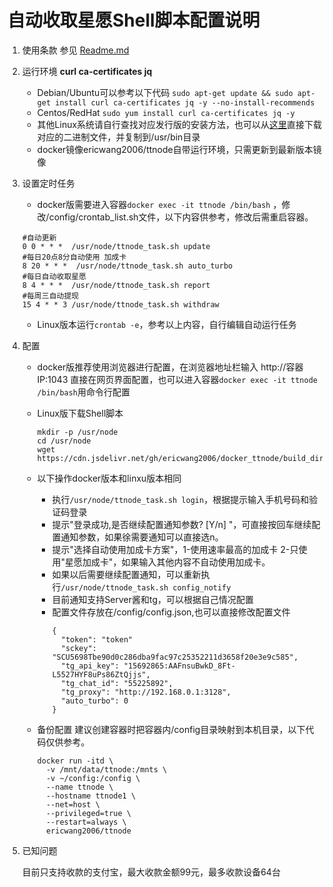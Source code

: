 # 自动收取星愿Shell脚本配置说明

1. 使用条款
	参见 [Readme.md](https://github.com/ericwang2006/docker_ttnode/blob/master/README.md)

2. 运行环境 **curl ca-certificates jq**
	- Debian/Ubuntu可以参考以下代码
	`sudo apt-get update && sudo apt-get install curl ca-certificates jq -y --no-install-recommends`
	- Centos/RedHat
	`sudo yum install curl ca-certificates jq -y`
	- 其他Linux系统请自行查找对应发行版的安装方法，也可以从[这里](https://github.com/stedolan/jq/releases)直接下载对应的二进制文件，并复制到/usr/bin目录
	- docker镜像ericwang2006/ttnode自带运行环境，只需更新到最新版本镜像
3. 设置定时任务
	- docker版需要进入容器`docker exec -it ttnode /bin/bash` ，修改/config/crontab_list.sh文件，以下内容供参考，修改后需重启容器。
	```
	#自动更新
	0 0 * * *  /usr/node/ttnode_task.sh update
	#每日20点8分自动使用 加成卡
	8 20 * * *  /usr/node/ttnode_task.sh auto_turbo
	#每日自动收取星愿
	8 4 * * *  /usr/node/ttnode_task.sh report
	#每周三自动提现
	15 4 * * 3 /usr/node/ttnode_task.sh withdraw
	```
	- Linux版本运行`crontab -e`，参考以上内容，自行编辑自动运行任务
4. 配置
	- docker版推荐使用浏览器进行配置，在浏览器地址栏输入 http://容器IP:1043 直接在网页界面配置，也可以进入容器`docker exec -it ttnode /bin/bash`用命令行配置

	- Linux版下载Shell脚本
		```
		mkdir -p /usr/node
		cd /usr/node
		wget https://cdn.jsdelivr.net/gh/ericwang2006/docker_ttnode/build_dir/ttnode_task.sh
		```
	- 以下操作docker版本和linxu版本相同
		- 执行`/usr/node/ttnode_task.sh login`，根据提示输入手机号码和验证码登录
		- 提示"登录成功,是否继续配置通知参数? [Y/n] "，可直接按回车继续配置通知参数，如果徐需要通知可以直接选n。
		- 提示"选择自动使用加成卡方案"，1-使用速率最高的加成卡 2-只使用"星愿加成卡"，如果输入其他内容不自动使用加成卡。
		- 如果以后需要继续配置通知，可以重新执行`/usr/node/ttnode_task.sh config_notify`
		- 目前通知支持Server酱和tg，可以根据自己情况配置
		- 配置文件存放在/config/config.json,也可以直接修改配置文件
			```
			{
			  "token": "token"
			  "sckey": "SCU5698Tbe90d0c286dba9fac97c25352211d3658f20e3e9c585",
			  "tg_api_key": "15692865:AAFnsuBwkD_8Ft-L5527HYF8uPs86ZtQjjs",
			  "tg_chat_id": "55225892",
			  "tg_proxy": "http://192.168.0.1:3128",
			  "auto_turbo": 0
			}
			```
	- 备份配置
		建议创建容器时把容器内/config目录映射到本机目录，以下代码仅供参考。
		```
		docker run -itd \
		  -v /mnt/data/ttnode:/mnts \
		  -v ~/config:/config \
		  --name ttnode \
		  --hostname ttnode1 \
		  --net=host \
		  --privileged=true \
		  --restart=always \
		  ericwang2006/ttnode
		```
5. 已知问题

	目前只支持收款的支付宝，最大收款金额99元，最多收款设备64台
